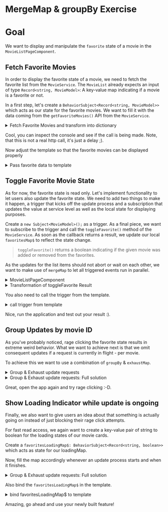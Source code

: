 # MergeMap & groupBy Exercise

# Goal

We want to display and manipulate the `favorite` state of a movie in the `MovieListPageComponent`.

## Fetch Favorite Movies

In order to display the favorite state of a movie, we need to fetch the favorite list from the `MovieService`. The `MovieList` already
expects an input of type `Record<string, MovieModel>`: A key-value map indicating if a movie is a favorite or not.

In a first step, let's create a `BehaviorSubject<Record<string, MovieModel>>` which acts as our state for the favorite movies. We want to fill
it with the data coming from the `getFavoriteMovies()` API from the `MovieService`.


<details>
  <summary>Fetch Favorite Movies and transform into dictionary</summary>

```ts
// movie-list-page.component.ts

readonly favoritesMap$ = new BehaviorSubject<Record<string, MovieModel>>({});


this.movieService.getFavoriteMovies().subscribe(favorites => {
  this.favoritesMap$.next(toDictionary(favorites, 'id'))
});
```

</details>

Cool, you can inspect the console and see if the call is being made. Note, that this is not a real http call, it's just a delay ;).

Now adjust the template so that the favorite movies can be displayed properly

<details>
  <summary>Pass favorite data to template</summary>

```html
<!-- movie-list-page.component.html-->

<movie-list
  [favorites]="favoritesMap$ | async"
  *ngIf="movies && movies.length > 0; else: elseTmpl"
  [movies]="movies">
</movie-list>
```

</details>


## Toggle Favorite Movie State

As for now, the favorite state is read only. Let's implement functionality to let users also update the favorite state.
We need to add two things to make it happen, a trigger that kicks off the update process and a subscription that updates the value
at service level as well as the local state for displaying purposes.

Create a `new Subject<MovieModel>();` as a trigger.
As a final piece, we want to subscribe to the trigger and call the `toggleFavorite()` method of the `MovieService`. As soon as the callback
returns a result, we update our local `favoritesMap$` to reflect the state change.

> `toggleFavorite()` returns a boolean indicating if the given movie was added or removed from the favorites.

As the updates for the list items should not abort or wait on each other, we want to make use of `mergeMap` to let all triggered events
run in parallel.

<details>
  <summary>MovieListPageComponent</summary>

```ts

// movie-list-page.component.ts

readonly favoritesMap$ = new BehaviorSubject<Record<string, MovieModel>>({});


this.toggleFavorite$.pipe(
  mergeMap(movie => this.movieService.toggleFavorite(movie).pipe(
    /* compute new favorites based on the result */
    /* use `insert` for inserting from @rx-angular/cdk/transformations */
    /* if you need help, take a look at the next help block */
  ))
).subscribe(favorites => this.favoritesMap$.next(favorites))
```

</details>

<details>
  <summary>Transformation of toggleFavorite Result</summary>

This is the transformation function to build the new favoritesMap after receiving the update from the MovieService

```ts

map(isFavorite => {
    if (isFavorite) {
      return {
        ...this.favoritesMap$.getValue(),
        [movie.id]: movie
      }
    }
    const favoriteMap = {
      ...this.favoritesMap$.getValue()
    };
    delete favoriteMap[movie.id];
    return favoriteMap;
  })

```
</details>

You also need to call the trigger from the template.

<details>
  <summary>call trigger from template</summary>

```html
<!-- movie-list-page.component.html-->

<movie-list
  [favorites]="favoritesMap$ | async"
  (favoriteToggled)="toggleFavorite$.next($event)"
  *ngIf="movies && movies.length > 0; else: elseTmpl"
  [movies]="movies">
</movie-list>
```

</details>

Nice, run the application and test out your result :).

## Group Updates by movie ID

As you've probably noticed, rage clicking the favorite state results in extreme weird behavior. What we want to achieve next is that we omit consequent
updates if a request is currently in flight - per movie.

To achieve this we want to use a combination of `groupBy` & `exhaustMap`. 

<details>
  <summary>Group & Exhaust update requests</summary>

```ts

// movie-list-page.component.ts

/* group the updates by movieId and exhaustMap each of them to the toggleFavorite request */
groupBy(movie => movie.id),
mergeMap(movie$ => {
  return movie$.pipe(
    exhaustMap(movie => /* old update logic */)
  )
})
```


</details>

<details>
  <summary>Group & Exhaust update requests: Full solution</summary>

```ts

// movie-list-page.component.ts

this.toggleFavorite$.pipe(
  groupBy(movie => movie.id),
  mergeMap(movie$ => {
    return movie$.pipe(
      exhaustMap(movie => this.movieService.toggleFavorite(movie).pipe(
        map(isFavorite => {
          if (isFavorite) {
            return {
              ...this.favoritesMap$.getValue(),
              [movie.id]: movie
            }
          }
          const favoriteMap = {
            ...this.favoritesMap$.getValue()
          };
          delete favoriteMap[movie.id];
          return favoriteMap;
        })
      ))
    )
  })
).subscribe(favorites => this.favoritesMap$.next(favorites));
```

</details>

Great, open the app again and try rage clicking :-D.

## Show Loading Indicator while update is ongoing

Finally, we also want to give users an idea about that something is actually going on instead of just blocking their rage click attempts.

For fast read access, we again want to create a key-value pair of string to boolean for the loading states of our movie cards.

Create a `favoritesLoadingMap$: BehaviorSubject<Record<string, boolean>>` which acts as state for our loadingMap.

Now, fill the map accordingly whenever an update process starts and when it finishes.

<details>
  <summary>Group & Exhaust update requests: Full solution</summary>

```ts

// movie-list-page.component.ts

this.toggleFavorite$.pipe(
  groupBy(movie => movie.id),
  mergeMap(movie$ => {
    return movie$.pipe(
      exhaustMap(movie => {
        this.favoritesLoadingMap$.next(
          {...this.favoritesLoadingMap$.getValue(), [movie.id]: true }
        );
          
        /* ... when the call finished */
        
        this.favoritesLoadingMap$.next({...this.favoritesLoadingMap$.getValue(), [movie.id]: false});
      })
    )
  })
).subscribe(favorites => this.favoritesMap$.next(favorites));
```

</details>

Also bind the `favoritesLoadingMap$` in the template.

<details>
  <summary>bind favoritesLoadingMap$ to template</summary>

```html
<!-- movie-list-page.component.html-->

<movie-list
  [favorites]="favoritesMap$ | async"
  [moviesLoading]="favoritesLoadingMap$ | async"
  (favoriteToggled)="toggleFavorite$.next($event)"
  *ngIf="movies && movies.length > 0; else: elseTmpl"
  [movies]="movies">
</movie-list>
```

</details>

Amazing, go ahead and use your newly built feature!
